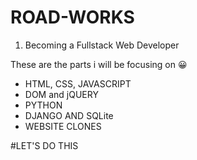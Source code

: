 # ROAD-WORKS 
<ol>
  <li> Becoming a Fullstack Web Developer</li>
  </ol>
These are the parts i will be focusing on 😀
<ul>
  <li> HTML, CSS, JAVASCRIPT </li>
  <li> DOM and jQUERY </li>
  <li> PYTHON </li>
  <li> DJANGO AND SQLite </li>
  <li> WEBSITE CLONES </li>
 
 </ul>
 #LET'S DO THIS
